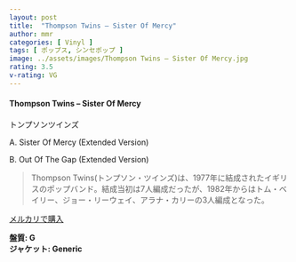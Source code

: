 ```yaml
---
layout: post
title:  "Thompson Twins – Sister Of Mercy"
author: mmr
categories: [ Vinyl ]
tags: [ ポップス, シンセポップ ]
image: ../assets/images/Thompson Twins – Sister Of Mercy.jpg
rating: 3.5
v-rating: VG
---
```


#### Thompson Twins – Sister Of Mercy

トンプソンツインズ  

A. Sister Of Mercy (Extended Version)

B. Out Of The Gap (Extended Version)

> Thompson Twins(トンプソン・ツインズ)は、1977年に結成されたイギリスのポップバンド。結成当初は7人編成だったが、1982年からはトム・ベイリー、ジョー・リーウェイ、アラナ・カリーの3人編成となった。

[メルカリで購入](https://jp.mercari.com/item/m97070864685)

<div class="mt-4 mb-4 d-flex align-items-center">
<strong class="mr-1">盤質: G</strong>
</div>
<div class="mt-4 mb-4 d-flex align-items-center">
<strong class="mr-1">ジャケット: Generic</strong>
</div>
